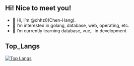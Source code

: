 ## Hi! Nice to meet you!
- 👋 Hi, I’m @chhz0(Chen-Hang).
- 👀 I’m interested in golang, database, web, operating, etc.
- 🌱 I’m currently learning database, vue, -in development


## Top_Langs

[![Top Langs](https://github-readme-stats.vercel.app/api/top-langs/?username=chhz0&layout=donut)](https://github.com/chhz0)
<!---
- 📫 How to reach me ...
- 😄 Pronouns: ...
- ⚡ Fun fact: ...

chhz0/chhz0 is a ✨ special ✨ repository because its `README.md` (this file) appears on your GitHub profile.
You can click the Preview link to take a look at your changes.


[![Top Langs](https://github-readme-stats.vercel.app/api/top-langs/?username=chhz0&layout=compact)](https://github.com/chhz0/)
--->
